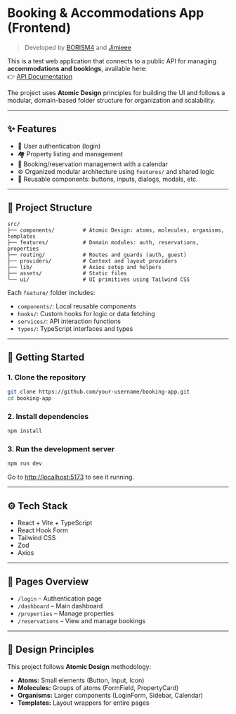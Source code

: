 # Booking & Accommodations App (Frontend)

> Developed by [BORISM4](https://github.com/BORISM4) and [Jimieee](https://github.com/Jimieee)

This is a test web application that connects to a public API for managing **accommodations and bookings**, available here:  
👉 [API Documentation](https://apibookingsaccomodations-production.up.railway.app/api/documentation)

The project uses **Atomic Design** principles for building the UI and follows a modular, domain-based folder structure for organization and scalability.

---

## ✨ Features

- 🔐 User authentication (login)
- 🏘️ Property listing and management
- 📅 Booking/reservation management with a calendar
- ⚙️ Organized modular architecture using `features/` and shared logic
- 💅 Reusable components: buttons, inputs, dialogs, modals, etc.

---

## 🧱 Project Structure

```
src/
├── components/         # Atomic Design: atoms, molecules, organisms, templates
├── features/           # Domain modules: auth, reservations, properties
├── routing/            # Routes and guards (auth, guest)
├── providers/          # Context and layout providers
├── lib/                # Axios setup and helpers
├── assets/             # Static files
└── ui/                 # UI primitives using Tailwind CSS
```

Each `feature/` folder includes:
- `components/`: Local reusable components
- `hooks/`: Custom hooks for logic or data fetching
- `services/`: API interaction functions
- `types/`: TypeScript interfaces and types

---

## 🚀 Getting Started

### 1. Clone the repository
```bash
git clone https://github.com/your-username/booking-app.git
cd booking-app
```

### 2. Install dependencies
```bash
npm install
```

### 3. Run the development server
```bash
npm run dev
```

Go to [http://localhost:5173](http://localhost:5173) to see it running.

---

## ⚙️ Tech Stack

- React + Vite + TypeScript
- React Hook Form
- Tailwind CSS
- Zod
- Axios

---

## 📄 Pages Overview

- `/login` – Authentication page
- `/dashboard` – Main dashboard 
- `/properties` – Manage properties
- `/reservations` – View and manage bookings

---

## 🧠 Design Principles

This project follows **Atomic Design** methodology:

- **Atoms:** Small elements (Button, Input, Icon)
- **Molecules:** Groups of atoms (FormField, PropertyCard)
- **Organisms:** Larger components (LoginForm, Sidebar, Calendar)
- **Templates:** Layout wrappers for entire pages
